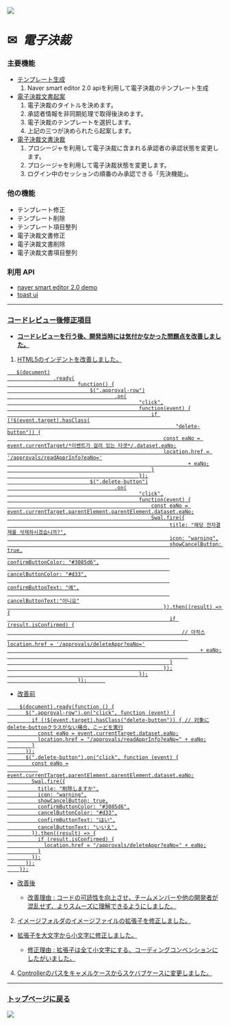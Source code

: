 <img src="https://capsule-render.vercel.app/api?type=waving&color=9172EC&height=200&section=header&text=COLLAVORE%[electric_approval]%&fontSize=40&animation=fadeIn&fontAlign=64&fontAlignY=36" />

<div>
  <h1>✉<i>&nbsp 電子決裁</i></h1>
</div>  

### 主要機能
  - <a href="https://github.com/leewoosang-hub/CollaVore/blob/master/create_template.md">テンプレート生成</a>
    1. Naver smart editor 2.0 apiを利用して電子決裁のテンプレート生成
  - <a href="https://github.com/leewoosang-hub/CollaVore/blob/master/create_approval.md">電子決裁文書起案</a>
    1. 電子決裁のタイトルを決めます。
    2. 承認者情報を非同期処理で取得後決めます。
    3. 電子決裁のテンプレートを選択します。
    4. 上記の三つが決められたら起案します。
  - <a href="https://github.com/leewoosang-hub/CollaVore/tree/master/EDSM.md">電子決裁文書決裁</a>
    1. プロシージャを利用して電子決裁に含まれる承認者の承認状態を変更します。
    2. プロシージャを利用して電子決裁状態を変更します。
    3. ログイン中のセッションの順番のみ承認できる「先決機能」。

### 他の機能
  - テンプレート修正
  - テンプレート削除
  - テンプレート項目整列
  - 電子決裁文書修正
  - 電子決裁文書削除
  - 電子決裁文書項目整列


### 利用 API
  - <a href="https://naver.github.io/smarteditor2/demo/">naver smart editor 2.0 demo
  - <a href="https://ui.toast.com/tui-editor"> toast ui

***

### コードレビュー後修正項目 

  - **コードレビューを行う後、開発当時には気付かなかった問題点を改善しました。**

  1. HTML5のインデントを改善しました。
     
 ```
    $(document)
				.ready(
						function() {
							$(".approval-row")
									.on(
											"click",
											function(event) {
												if (!$(event.target).hasClass(
														"delete-button")) {
													const eaNo = event.currentTarget/*이벤트가 걸려 있는 타겟*/.dataset.eaNo;
													location.href = '/approvals/readApprInfo?eaNo='
															+ eaNo;
												}
											});
							$(".delete-button")
									.on(
											"click",
											function(event) {
												const eaNo = event.currentTarget.parentElement.parentElement.dataset.eaNo;
												Swal.fire({
										              title: "해당 전자결재를 삭제하시겠습니까?",
										              icon: "warning",
										              showCancelButton: true,
										              confirmButtonColor: "#3085d6",
										              cancelButtonColor: "#d33",
										              confirmButtonText: "예",
										              cancelButtonText:"아니요"
										            }).then((result) => {
										              if (result.isConfirmed) {
										                  // 아작스
															location.href = '/approvals/deleteAppr?eaNo='
																+ eaNo;
										                    
										              }
										            });
											});
						});      
```
    
  - 改善前

````
    $(document).ready(function () {
      $(".approval-row").on("click", function (event) {
        if (!$(event.target).hasClass("delete-button")) { // 対象にdelete-buttonクラスがない場合、こーどを実行
          const eaNo = event.currentTarget.dataset.eaNo;
          location.href = "/approvals/readApprInfo?eaNo=" + eaNo;
        }
      });
      $(".delete-button").on("click", function (event) {
        const eaNo =
          event.currentTarget.parentElement.parentElement.dataset.eaNo;
        Swal.fire({
          title: "削除しますか",
          icon: "warning",
          showCancelButton: true,
          confirmButtonColor: "#3085d6",
          cancelButtonColor: "#d33",
          confirmButtonText: "はい",
          cancelButtonText: "いいえ",
        }).then((result) => {
          if (result.isConfirmed) {
            location.href = "/approvals/deleteAppr?eaNo=" + eaNo;
          }
        });
      });
    });
````
    
- 改善後

  - 改善理由 : コードの可読性を向上させ、チームメンバーや他の開発者が混乱せず、よりスムーズに理解できるようにしました。

2. イメージフォルダのイメージファイルの拡張子を修正しました。

  - 拡張子を大文字から小文字に修正しました。

    - 修正理由 : 拡張子は全て小文字にする、コーディングコンベンションにしたがいました。
   
4. Controllerのパスをキャメルケースからスケバブケースに変更しました。

    
***

### <a href="https://github.com/leewoosang-hub/LWS-portfolio">トップページに戻る</a>

<img src="https://capsule-render.vercel.app/api?type=waving&color=9172EC&height=200&section=footer&20render&fontSize=90" />
